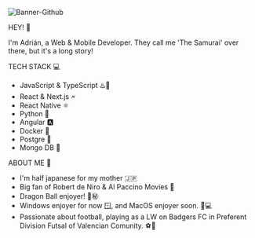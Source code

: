 
![Banner-Github](https://github.com/adrigomezz/adrigomezz/assets/127105999/86edf604-f8e1-4390-887e-6c8ce3d15e81)

HEY! 👋

I'm Adrián, a Web & Mobile Developer. They call me 'The Samurai' over there, but it's a long story!

TECH STACK 💻

- JavaScript & TypeScript ♨️📜
- React & Next.js 🗲
- React Native ⚛️
- Python 🤖
- Angular 🅰️
- Docker 🐋
- Postgre 🐘
- Mongo DB 🍃

ABOUT ME 🎉

- I'm half japanese for my mother 🇯🇵
- Big fan of Robert de Niro & Al Paccino Movies 🚬
- Dragon Ball enjoyer! 🐉㊙
- Windows enjoyer for now 🪟, and MacOS enjoyer soon. 🍏💻
- Passionate about football, playing as a LW on Badgers FC in Preferent Division Futsal of Valencian Comunity. ⚽🦝
